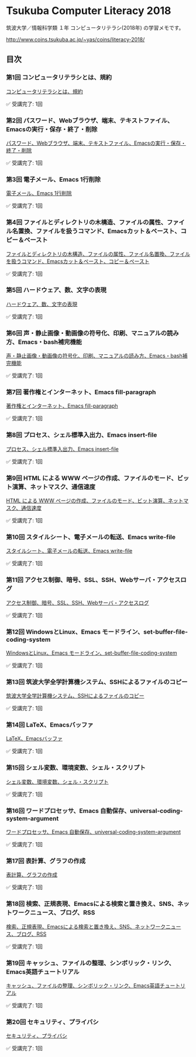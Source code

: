 # Tsukuba Computer Literacy 2018

筑波大学／情報科学類 １年 コンピュータリテラシ(2018年) の学習メモです。  

http://www.coins.tsukuba.ac.jp/~yas/coins/literacy-2018/  


## 目次

### 第1回 コンピュータリテラシとは、規約  

[コンピュータリテラシとは、規約](./01_Literacy/)  

✅ 受講完了: 1回  


### 第2回 パスワード、Webブラウザ、端末、テキストファイル、Emacsの実行・保存・終了・削除  

[パスワード、Webブラウザ、端末、テキストファイル、Emacsの実行・保存・終了・削除](./02_Password/)  

✅ 受講完了: 1回  


### 第3回 電子メール、Emacs 1行削除  

[電子メール、Emacs 1行削除](./03_Email/)  

✅ 受講完了: 1回  


### 第4回 ファイルとディレクトリの木構造、ファイルの属性、ファイル名置換、ファイルを扱うコマンド、Emacsカット＆ペースト、コピー＆ペースト  

[ファイルとディレクトリの木構造、ファイルの属性、ファイル名置換、ファイルを扱うコマンド、Emacsカット＆ペースト、コピー＆ペースト](./04_File/)  

✅ 受講完了: 1回  


### 第5回 ハードウェア、数、文字の表現  

[ハードウェア、数、文字の表現](./05_Hardware/)  

✅ 受講完了: 1回  


### 第6回 声・静止画像・動画像の符号化、印刷、マニュアルの読み方、Emacs・bash補完機能  

[声・静止画像・動画像の符号化、印刷、マニュアルの読み方、Emacs・bash補完機能](./06_Sound_Image_Movie/)  

✅ 受講完了: 1回  


### 第7回 著作権とインターネット、Emacs fill-paragraph  

[著作権とインターネット、Emacs fill-paragraph](./07_Copyright/)  

✅ 受講完了: 1回  


### 第8回 プロセス、シェル標準入出力、Emacs insert-file  

[プロセス、シェル標準入出力、Emacs insert-file](./08_Process/)  

✅ 受講完了: 1回  


### 第9回 HTML による WWW ページの作成、ファイルのモード、ビット演算、ネットマスク、通信速度  

[HTML による WWW ページの作成、ファイルのモード、ビット演算、ネットマスク、通信速度](./09_HTML/)  

✅ 受講完了: 1回  


### 第10回 スタイルシート、電子メールの転送、Emacs write-file  

[スタイルシート、電子メールの転送、Emacs write-file](./10_Stylesheet/)  

✅ 受講完了: 1回  


### 第11回 アクセス制御、暗号、SSL、SSH、Webサーバ・アクセスログ  

[アクセス制御、暗号、SSL、SSH、Webサーバ・アクセスログ](./11_AccessControl/)  

✅ 受講完了: 1回  


### 第12回 WindowsとLinux、Emacs モードライン、set-buffer-file-coding-system  

[WindowsとLinux、Emacs モードライン、set-buffer-file-coding-system](./12_Windows_Linux/)  

✅ 受講完了: 1回  


### 第13回 筑波大学全学計算機システム、SSHによるファイルのコピー  

[筑波大学全学計算機システム、SSHによるファイルのコピー](./13_SSH_FileCopy/)  

✅ 受講完了: 1回  


### 第14回 LaTeX、Emacsバッファ  

[LaTeX、Emacsバッファ](./14_LaTex/)  

✅ 受講完了: 1回  


### 第15回 シェル変数、環境変数、シェル・スクリプト  

[シェル変数、環境変数、シェル・スクリプト](./15_Shell/)  

✅ 受講完了: 1回  


### 第16回 ワードプロセッサ、Emacs 自動保存、universal-coding-system-argument  

[ワードプロセッサ、Emacs 自動保存、universal-coding-system-argument](./16_WordProcessor/)  

✅ 受講完了: 1回  


### 第17回 表計算、グラフの作成  

[表計算、グラフの作成](./17_SpreadSheet/)  

✅ 受講完了: 1回  


### 第18回 検索、正規表現、Emacsによる検索と置き換え、SNS、ネットワークニュース、ブログ、RSS  

[検索、正規表現、Emacsによる検索と置き換え、SNS、ネットワークニュース、ブログ、RSS](./18_RegExp/)  

✅ 受講完了: 1回  


### 第19回 キャッシュ、ファイルの整理、シンボリック・リンク、Emacs英語チュートリアル  

[キャッシュ、ファイルの整理、シンボリック・リンク、Emacs英語チュートリアル](./19_Cache/)  

✅ 受講完了: 1回  


### 第20回 セキュリティ、プライバシ   

[セキュリティ、プライバシ](./20_Security/)  

✅ 受講完了: 1回  

